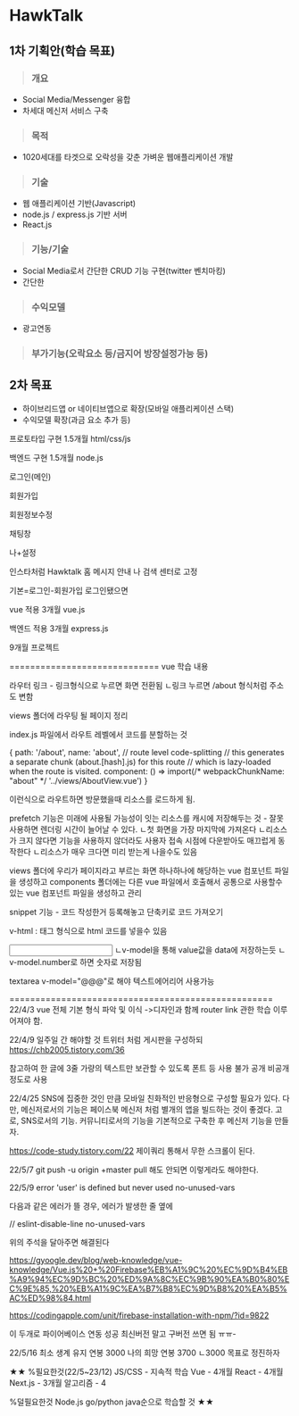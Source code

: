 # HawkTalk

## 1차 기획안(학습 목표)
> ### 개요
- Social Media/Messenger 융합
- 차세대 메신저 서비스 구축

> ### 목적
- 1020세대를 타겟으로 오락성을 갖춘 가벼운 웹애플리케이션 개발

> ### 기술
- 웹 애플리케이션 기반(Javascript)
- node.js / express.js 기반 서버
- React.js

> ### 기능/기술
- Social Media로서 간단한 CRUD 기능 구현(twitter 벤치마킹)
- 간단한 

> ### 수익모델
- 광고연동

> ### 부가기능(오락요소 등/금지어 방장설정가능 등)

## 2차 목표
- 하이브리드앱 or 네이티브앱으로 확장(모바일 애플리케이션 스택)
- 수익모델 확장(과금 요소 추가 등)



프로토타입 구현 1.5개월
html/css/js

백엔드 구현 1.5개월
node.js



로그인(메인)

회원가입

회원정보수정

채팅창

나+설정

인스타처럼
Hawktalk 홈 메시지 안내 나 검색
센터로 고정

기본=로그인-회원가입
로그인됐으면

vue 적용 3개월
vue.js

백엔드 적용 3개월
express.js

9개월 프로젝트

=============================
vue 학습 내용


라우터 링크 - 링크형식으로 누르면 화면 전환됨
ㄴ링크 누르면 /about 형식처럼 주소도 변함

views 폴더에 라우팅 될 페이지 정리

index.js 파일에서 라우트 레벨에서 코드를 분할하는 것

{
    path: '/about',
    name: 'about',
    // route level code-splitting
    // this generates a separate chunk (about.[hash].js) for this route
    // which is lazy-loaded when the route is visited.
    component: () => import(/* webpackChunkName: "about" */ '../views/AboutView.vue')
  }

이런식으로 라우트하면 방문했을때 리소스를 로드하게 됨.

prefetch 기능은 미래에 사용될 가능성이 잇는 리소스를 캐시에 저장해두는 것 - 잘못사용하면 렌더링 시간이 늘어날 수 있다.
ㄴ첫 화면을 가장 마지막에 가져온다
ㄴ리소스가 크지 않다면 기능을 사용하지 않더라도 사용자 접속 시점에 다운받아도 매끄럽게 동작한다
ㄴ리소스가 매우 크다면 미리 받는게 나을수도 있음

views 폴더에 우리가 페이지라고 부르는 화면 하나하나에 해당하는 vue 컴포넌트 파일을 생성하고
components 폴더에는 다른 vue 파일에서 호출해서 공통으로 사용할수 있는 vue 컴포넌트 파일을 생성하고 관리

snippet 기능 - 코드 작성한거 등록해놓고 단축키로 코드 가져오기

v-html : 태그 형식으로 html 코드를 넣을수 있음

<input type="text" v-model="valueModel" />
ㄴv-model을 통해 value값을 data에 저장하는듯
ㄴv-model.number로 하면 숫자로 저장됨

textarea v-model="@@@"로 해야 텍스트에어리어 사용가능

===================================================
22/4/3
vue 전체 기본 형식 파악 및 이식
->디자인과 함께 router link 관한 학습 이루어져야 함.

22/4/9
일주일 간 해야할 것
트위터 처럼 게시판을 구성하되
https://chb2005.tistory.com/36

참고하여 한 글에 3줄 가량의 텍스트만 보관할 수 있도록
폰트 등 사용 불가
공개 비공개 정도로 사용

22/4/25
SNS에 집중한 것인 만큼 모바일 친화적인 반응형으로 구성할 필요가 있다.
다만, 메신저로서의 기능은 페이스북 메신저 처럼 별개의 앱을 빌드하는 것이 좋겠다.
고로, SNS로서의 기능. 커뮤니티로서의 기능을 기본적으로 구축한 후 메신저 기능을 만들자.

https://code-study.tistory.com/22
제이쿼리 통해서 무한 스크롤이 된다.

22/5/7
git push -u origin +master
pull 해도 안되면 이렇게라도 해야한다.

22/5/9
error  'user' is defined but never used  no-unused-vars

다음과 같은 에러가 뜰 경우, 에러가 발생한 줄 옆에

 

// eslint-disable-line no-unused-vars

위의 주석을 달아주면 해결된다

https://gyoogle.dev/blog/web-knowledge/vue-knowledge/Vue.js%20+%20Firebase%EB%A1%9C%20%EC%9D%B4%EB%A9%94%EC%9D%BC%20%ED%9A%8C%EC%9B%90%EA%B0%80%EC%9E%85,%20%EB%A1%9C%EA%B7%B8%EC%9D%B8%20%EA%B5%AC%ED%98%84.html

https://codingapple.com/unit/firebase-installation-with-npm/?id=9822

이 두개로 파이어베이스 연동 성공
최신버전 말고 구버전 쓰면 됨 ㅠㅠ-

22/5/16
최소 생계 유지 연봉 3000
나의 희망 연봉 3700
ㄴ3000 목표로 정진하자

★★
%필요한것(22/5~23/12)
JS/CSS - 지속적 학습
Vue - 4개월
React - 4개월
Next.js - 3개월
알고리즘 - 4

%덜필요한것
Node.js
go/python
java순으로 학습할 것
★★
